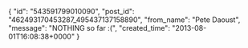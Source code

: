  {
   "id": "543591799010090",
   "post_id": "462493170453287_495437137158890",
   "from_name": "Pete Daoust",
   "message": "NOTHING so far :(",
   "created_time": "2013-08-01T16:08:38+0000"
 }
